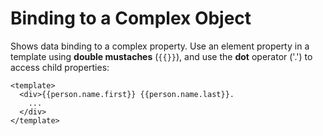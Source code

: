 # Binding to a Complex Object

Shows data binding to a complex property.
Use an element property in a template using **double mustaches** (`{{}}`), and
use the **dot** operator ('.') to access child properties:

    <template>
      <div>{{person.name.first}} {{person.name.last}}.
        ...
      </div>
    </template>
